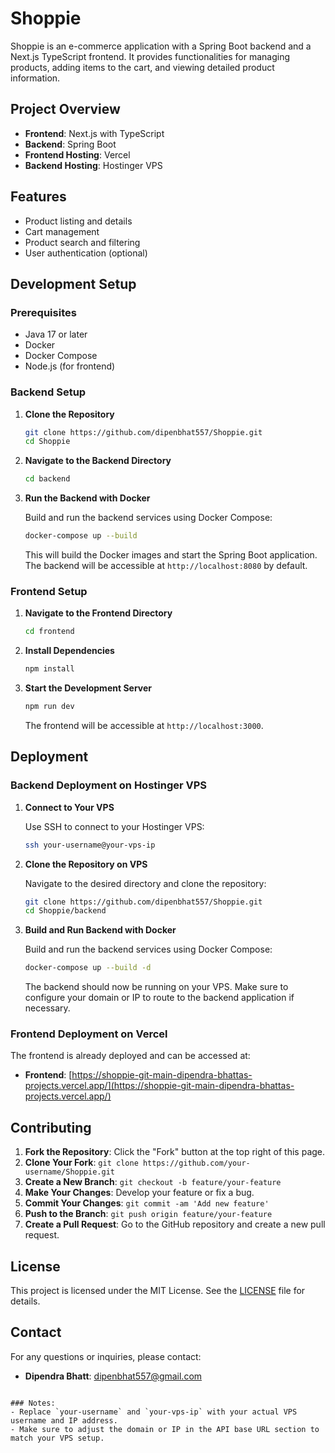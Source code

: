 # Shoppie

Shoppie is an e-commerce application with a Spring Boot backend and a Next.js TypeScript frontend. It provides functionalities for managing products, adding items to the cart, and viewing detailed product information.

## Project Overview

- **Frontend**: Next.js with TypeScript
- **Backend**: Spring Boot
- **Frontend Hosting**: Vercel
- **Backend Hosting**: Hostinger VPS

## Features

- Product listing and details
- Cart management
- Product search and filtering
- User authentication (optional)

## Development Setup

### Prerequisites

- Java 17 or later
- Docker
- Docker Compose
- Node.js (for frontend)

### Backend Setup

1. **Clone the Repository**

   ```bash
   git clone https://github.com/dipenbhat557/Shoppie.git
   cd Shoppie
   ```

2. **Navigate to the Backend Directory**

   ```bash
   cd backend
   ```

3. **Run the Backend with Docker**

   Build and run the backend services using Docker Compose:

   ```bash
   docker-compose up --build
   ```

   This will build the Docker images and start the Spring Boot application. The backend will be accessible at `http://localhost:8080` by default.

### Frontend Setup

1. **Navigate to the Frontend Directory**

   ```bash
   cd frontend
   ```

2. **Install Dependencies**

   ```bash
   npm install
   ```

3. **Start the Development Server**

   ```bash
   npm run dev
   ```

   The frontend will be accessible at `http://localhost:3000`.

## Deployment

### Backend Deployment on Hostinger VPS

1. **Connect to Your VPS**

   Use SSH to connect to your Hostinger VPS:

   ```bash
   ssh your-username@your-vps-ip
   ```

2. **Clone the Repository on VPS**

   Navigate to the desired directory and clone the repository:

   ```bash
   git clone https://github.com/dipenbhat557/Shoppie.git
   cd Shoppie/backend
   ```

3. **Build and Run Backend with Docker**

   Build and run the backend services using Docker Compose:

   ```bash
   docker-compose up --build -d
   ```

   The backend should now be running on your VPS. Make sure to configure your domain or IP to route to the backend application if necessary.

### Frontend Deployment on Vercel

The frontend is already deployed and can be accessed at:

- **Frontend**: [https://shoppie-git-main-dipendra-bhattas-projects.vercel.app/](https://shoppie-git-main-dipendra-bhattas-projects.vercel.app/)

## Contributing

1. **Fork the Repository**: Click the "Fork" button at the top right of this page.
2. **Clone Your Fork**: `git clone https://github.com/your-username/Shoppie.git`
3. **Create a New Branch**: `git checkout -b feature/your-feature`
4. **Make Your Changes**: Develop your feature or fix a bug.
5. **Commit Your Changes**: `git commit -am 'Add new feature'`
6. **Push to the Branch**: `git push origin feature/your-feature`
7. **Create a Pull Request**: Go to the GitHub repository and create a new pull request.

## License

This project is licensed under the MIT License. See the [LICENSE](LICENSE) file for details.

## Contact

For any questions or inquiries, please contact:

- **Dipendra Bhatt**: [dipenbhat557@gmail.com](mailto:dipenbhat557@gmail.com)
```

### Notes:
- Replace `your-username` and `your-vps-ip` with your actual VPS username and IP address.
- Make sure to adjust the domain or IP in the API base URL section to match your VPS setup.